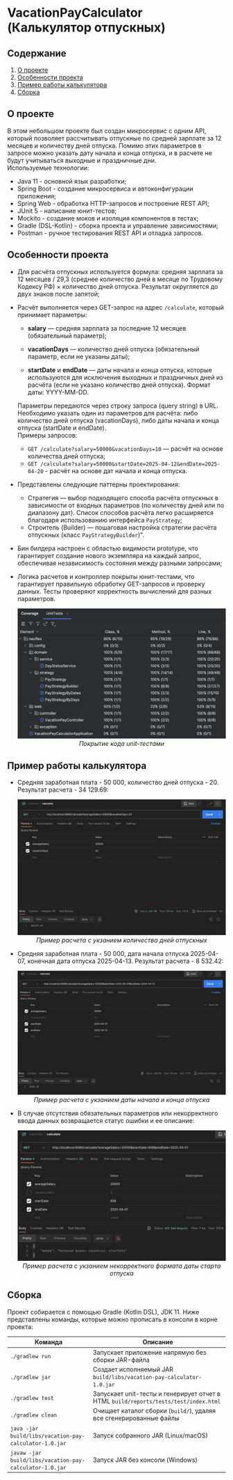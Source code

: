 # VacationPayCalculator (Калькулятор отпускных)

## Содержание
1. [О проекте](#о-проекте)
2. [Особенности проекта](#особенности-проекта)
3. [Пример работы калькулятора](#пример-работы-калькулятора)
4. [Сборка](#сборка)

## О проекте

В этом небольшом проекте был создан микросервис с одним API, который позволяет рассчитывать отпускные по средней зарплате за 12 месяцев и количеству дней отпуска.
Помимо этих параметров в запросе можно указать дату начала и конца отпуска, и в расчете не будут учитываться выходные и праздничные дни.<br>
Используемые технологии:
* Java 11 - основной язык разработки;
* Spring Boot - создание микросервиса и автоконфигурации приложения;
* Spring Web - обработка HTTP-запросов и построение REST API;
* JUnit 5 - написание юнит-тестов;
* Mockito - создание моков и изоляция компонентов в тестах;
* Gradle (DSL-Kotlin) - сборка проекта и управление зависимостями;
* Postman - ручное тестирования REST API и отладка запросов.

## Особенности проекта

* Для расчёта отпускных используется формула: средняя зарплата за 12 месяцев / 29,3 (среднее количество дней в месяце по Трудовому Кодексу РФ) × количество дней отпуска. Результат округляется до двух знаков после запятой;

* Расчёт выполняется через  GET-запрос на адрес `/calculate`, который принимает параметры:

  * **salary** — средняя зарплата за последние 12 месяцев (обязательный параметр);
  
  * **vacationDays** — количество дней отпуска (обязательный параметр, если не указаны даты);
  
  * **startDate** и **endDate** — даты начала и конца отпуска, которые используются для исключения выходных и праздничных дней из расчёта (если не указано количество дней отпуска). Формат даты: YYYY-MM-DD.

  Параметры передаются через строку запроса (query string) в URL. Необходимо указать один из параметров для расчёта: либо количество дней отпуска (vacationDays), либо даты начала и конца отпуска (startDate и endDate).
  <br> Примеры запросов:
  * `GET /calculate?salary=50000&vacationDays=10` — расчёт на основе количества дней отпуска;
  * `GET /calculate?salary=50000&startDate=2025-04-12&endDate=2025-04-20` - расчёт на основе дат начала и конца отпуска.
* Представлены следующие паттерны проектирования:

  * Стратегия — выбор подходящего способа расчёта отпускных в зависимости от входных параметров (по количеству дней или по диапазону дат). Список способов расчёта легко расширяется благодаря использованию интерфейса `PayStrategy`;
  * Строитель (Builder) — пошаговая настройка стратегии расчёта отпускных (класс `PayStrategyBuilder`)".
  
* Бин билдера настроен с областью видимости prototype, что гарантирует создание нового экземпляра на каждый запрос, обеспечивая независимость состояния между разными запросами;
* Логика расчетов и контроллер покрыты юнит-тестами, что гарантирует правильную обработку GET-запросов и проверку данных. Тесты проверяют корректность вычислений для разных параметров.

  	<div align=center>
    
	![Покрытие кода unit-тестами](images/coverage.png)
	*Покрытие кода unit-тестами*
	</div>

## Пример работы калькулятора

* Средняя заработная плата - 50 000, количество дней отпуска - 20. Результат расчета - 34 129.69:
    	<div align=center>
    
	![Пример расчета с укзанием количества дней отпускных](images/calculate_vacation_days.png)
	*Пример расчета с укзанием количества дней отпускных*
	</div>

* Средняя заработная плата - 50 000, дата начала отпуска 2025-04-07, конечная дата отпуска 2025-04-13. Результат расчета - 8 532.42:

   <div align=center>
    
	![Пример расчета с укзанием даты начала и конца отпуска](images/calculate_start_end_dates.png)
	*Пример расчета с укзанием даты начала и конца отпуска*
	</div>

* В случае отсутствия обязательных параметров или некорректного ввода данных возвращается статус ошибки и ее описание:
     <div align=center>
    
	![Пример расчета с укзанием некорректного формата даты старта отпуска](images/error_request.png)
	*Пример расчета с укзанием некорректного формата даты старта отпуска*
	</div>

## Сборка

Проект собирается с помощью Gradle (Kotlin DSL), JDK 11. Ниже представлены команды, которые можно прописать в консоли в корне проекта:

| Команда                                          | Описание                                                                |
|--------------------------------------------------|-------------------------------------------------------------------------|
| `./gradlew run`                                  | Запускает приложение напрямую без сборки JAR-файла                      |
| `./gradlew jar`                                  | Создает исполняемый JAR `build/libs/vacation-pay-calculator-1.0.jar`    |
| `./gradlew test`                                 | Запускает unit-тесты и генерирует отчет в HTML `build/reports/tests/test/index.html` |
| `./gradlew clean`                                | Очищает каталог сборки (`build/`), удаляя все сгенерированные файлы     |
| `java -jar build/libs/vacation-pay-calculator-1.0.jar` | Запуск собранного JAR (Linux/macOS)                               |
| `javaw -jar build/libs/vacation-pay-calculator-1.0.jar`| Запуск JAR без консоли (Windows)                                  |
